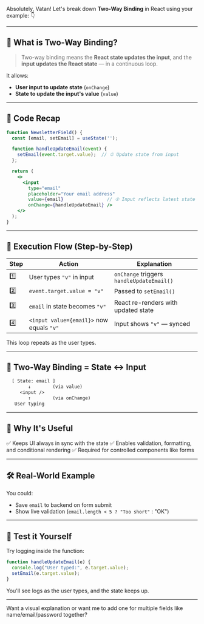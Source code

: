 Absolutely, Vatan! Let's break down **Two-Way Binding** in React using your example: 👇

---

## 🔁 What is Two-Way Binding?

> Two-way binding means the **React state updates the input**, and the **input updates the React state** — in a continuous loop.

It allows:

* **User input to update state** (`onChange`)
* **State to update the input's value** (`value`)

---

## 🔧 Code Recap

```jsx
function NewsletterField() {
  const [email, setEmail] = useState('');

  function handleUpdateEmail(event) {
    setEmail(event.target.value);  // ① Update state from input
  };

  return (
    <>
      <input
        type="email"
        placeholder="Your email address"
        value={email}                // ② Input reflects latest state
        onChange={handleUpdateEmail} />
    </>
  );
}
```

---

## 🧠 Execution Flow (Step-by-Step)

| Step | Action                                   | Explanation                               |
| ---- | ---------------------------------------- | ----------------------------------------- |
| 1️⃣  | User types `"v"` in input                | `onChange` triggers `handleUpdateEmail()` |
| 2️⃣  | `event.target.value = "v"`               | Passed to `setEmail()`                    |
| 3️⃣  | `email` in state becomes `"v"`           | React re-renders with updated state       |
| 4️⃣  | `<input value={email}>` now equals `"v"` | Input shows `"v"` — synced                |

This loop repeats as the user types.

---

## 🔁 Two-Way Binding = State ↔ Input

```txt
  [ State: email ]
        ↓        (via value)
     <input />
        ↑        (via onChange)
   User typing
```

---

## 🎯 Why It's Useful

✅ Keeps UI always in sync with the state
✅ Enables validation, formatting, and conditional rendering
✅ Required for controlled components like forms

---

## 🛠 Real-World Example

You could:

* Save `email` to backend on form submit
* Show live validation (`email.length < 5 ? "Too short"` : "OK")

---

## 🧪 Test it Yourself

Try logging inside the function:

```js
function handleUpdateEmail(e) {
  console.log("User typed:", e.target.value);
  setEmail(e.target.value);
}
```

You'll see logs as the user types, and the state keeps up.

---

Want a visual explanation or want me to add one for multiple fields like name/email/password together?

